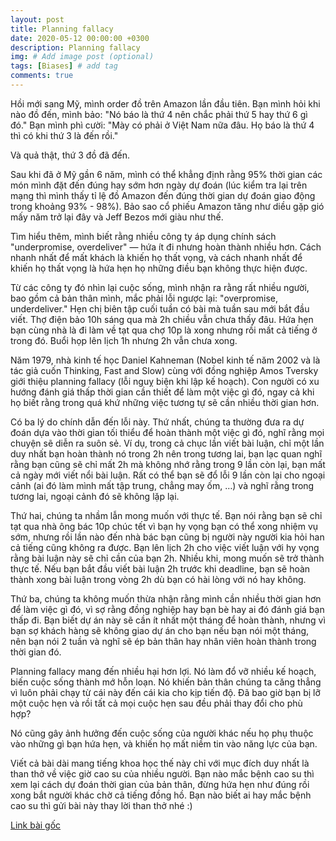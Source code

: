 ```yaml
---
layout: post
title: Planning fallacy
date: 2020-05-12 00:00:00 +0300
description: Planning fallacy
img: # Add image post (optional)
tags: [Biases] # add tag
comments: true
---
```

Hồi mới sang Mỹ, mình order đồ trên Amazon lần đầu tiên. Bạn mình hỏi khi nào đồ đến, mình bảo: "Nó báo là thứ 4 nên chắc phải thứ 5 hay thứ 6 gì đó." Bạn mình phì cười: "Mày có phải ở Việt Nam nữa đâu. Họ báo là thứ 4 thì có khi thứ 3 là đến rồi."

Và quả thật, thứ 3 đồ đã đến.

Sau khi đã ở Mỹ gần 6 năm, mình có thể khẳng định rằng 95% thời gian các món mình đặt đến đúng hay sớm hơn ngày dự đoán (lúc kiểm tra lại trên mạng thì mình thấy tỉ lệ đồ Amazon đến đúng thời gian dự đoán giao động trong khoảng 93% - 98%). Bảo sao cổ phiếu Amazon tăng như diều gặp gió mấy năm trở lại đây và Jeff Bezos mới giàu như thế.

Tìm hiểu thêm, mình biết rằng nhiều công ty áp dụng chính sách "underpromise, overdeliver" — hứa ít đi nhưng hoàn thành nhiều hơn. Cách nhanh nhất để mất khách là khiến họ thất vọng, và cách nhanh nhất để khiến họ thất vọng là hứa hẹn họ những điều bạn không thực hiện được.

Từ các công ty đó nhìn lại cuộc sống, mình nhận ra rằng rất nhiều người, bao gồm cả bản thân mình, mắc phải lỗi ngược lại: "overpromise, underdeliver." Hẹn chị biên tập cuối tuần có bài mà tuần sau mới bắt đầu viết. Thợ điện bảo 10h sáng qua mà 2h chiều vẫn chưa thấy đâu. Hứa hẹn bạn cùng nhà là đi làm về tạt qua chợ 10p là xong nhưng rồi mất cả tiếng ở trong đó. Buổi họp lên lịch 1h nhưng 2h vẫn chưa xong.

Năm 1979, nhà kinh tế học Daniel Kahneman (Nobel kinh tế năm 2002 và là tác giả cuốn Thinking, Fast and Slow) cùng với đồng nghiệp Amos Tversky giới thiệu planning fallacy (lỗi nguỵ biện khi lập kế hoạch). Con người có xu hướng đánh giá thấp thời gian cần thiết để làm một việc gì đó, ngay cả khi họ biết rằng trong quá khứ những việc tương tự sẽ cần nhiều thời gian hơn.

Có ba lý do chính dẫn đến lỗi này. Thứ nhất, chúng ta thường đưa ra dự đoán dựa vào thời gian tối thiểu để hoàn thành một việc gì đó, nghĩ rằng mọi chuyện sẽ diễn ra suôn sẻ. Ví dụ, trong cả chục lần viết bài luận, chỉ một lần duy nhất bạn hoàn thành nó trong 2h nên trong tương lai, bạn lạc quan nghĩ rằng bạn cũng sẽ chỉ mất 2h mà không nhớ rằng trong 9 lần còn lại, bạn mất cả ngày mới viết nổi bài luận. Rất có thể bạn sẽ đổ lỗi 9 lần còn lại cho ngoại cảnh (ai đó làm mình mất tập trung, chẳng may ốm, …) và nghĩ rằng trong tương lai, ngoại cảnh đó sẽ không lặp lại.

Thứ hai, chúng ta nhầm lẫn mong muốn với thực tế. Bạn nói rằng bạn sẽ chỉ tạt qua nhà ông bác 10p chúc tết vì bạn hy vọng bạn có thể xong nhiệm vụ sớm, nhưng rồi lần nào đến nhà bác bạn cũng bị người này người kia hỏi han cả tiếng cũng không ra được. Bạn lên lịch 2h cho việc viết luận với hy vọng rằng bài luận này sẽ chỉ cần của bạn 2h. Nhiều khi, mong muốn sẽ trở thành thực tế. Nếu bạn bắt đầu viết bài luận 2h trước khi deadline, bạn sẽ hoàn thành xong bài luận trong vòng 2h dù bạn có hài lòng với nó hay không.

Thứ ba, chúng ta không muốn thừa nhận rằng mình cần nhiều thời gian hơn để làm việc gì đó, vì sợ rằng đồng nghiệp hay bạn bè hay ai đó đánh giá bạn thấp đi. Bạn biết dự án này sẽ cần ít nhất một tháng để hoàn thành, nhưng vì bạn sợ khách hàng sẽ không giao dự án cho bạn nếu bạn nói một tháng, nên bạn nói 2 tuần và nghĩ sẽ ép bản thân hay nhân viên hoàn thành trong thời gian đó.

Planning fallacy mang đến nhiều hại hơn lợi. Nó làm đổ vỡ nhiều kế hoạch, biến cuộc sống thành mớ hỗn loạn. Nó khiến bản thân chúng ta căng thẳng vì luôn phải chạy từ cái này đến cái kia cho kịp tiến độ. Đã bao giờ bạn bị lỡ một cuộc hẹn và rồi tất cả mọi cuộc hẹn sau đều phải thay đổi cho phù hợp?

Nó cũng gây ảnh hưởng đến cuộc sống của người khác nếu họ phụ thuộc vào những gì bạn hứa hẹn, và khiến họ mất niềm tin vào năng lực của bạn.

Viết cả bài dài mang tiếng khoa học thế này chỉ với mục đích duy nhất là than thở về việc giờ cao su của nhiều người. Bạn nào mắc bệnh cao su thì xem lại cách dự đoán thời gian của bản thân, đừng hứa hẹn như đúng rồi xong bắt người khác chờ cả tiếng đồng hồ. Bạn nào biết ai hay mắc bệnh cao su thì gửi bài này thay lời than thở nhé :)

[Link bài gốc](https://www.facebook.com/chipiscrazy/posts/3014298512019836)